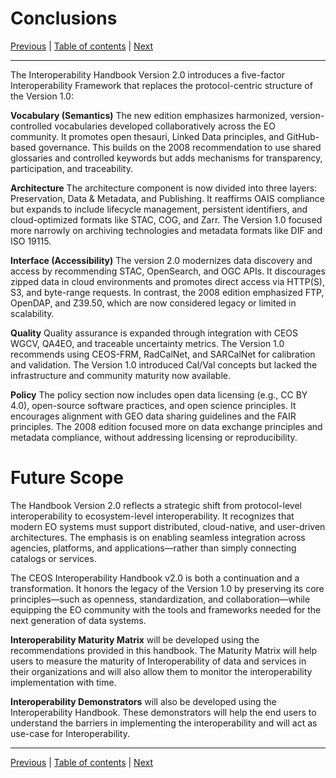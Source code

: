 # Conclusions 

[Previous](Policy.md) | [Table of contents](README.md) | [Next](README.md)
***
The Interoperability Handbook Version 2.0 introduces a five-factor Interoperability Framework that replaces the protocol-centric structure of the Version 1.0:

**Vocabulary (Semantics)**
The new edition emphasizes harmonized, version-controlled vocabularies developed collaboratively across the EO community. It promotes open thesauri, Linked Data principles, and GitHub-based governance. This builds on the 2008 recommendation to use shared glossaries and controlled keywords but adds mechanisms for transparency, participation, and traceability.

**Architecture**
The architecture component is now divided into three layers: Preservation, Data & Metadata, and Publishing. It reaffirms OAIS compliance but expands to include lifecycle management, persistent identifiers, and cloud-optimized formats like STAC, COG, and Zarr. The Version 1.0 focused more narrowly on archiving technologies and metadata formats like DIF and ISO 19115.

**Interface (Accessibility)**
The version 2.0 modernizes data discovery and access by recommending STAC, OpenSearch, and OGC APIs. It discourages zipped data in cloud environments and promotes direct access via HTTP(S), S3, and byte-range requests. In contrast, the 2008 edition emphasized FTP, OpenDAP, and Z39.50, which are now considered legacy or limited in scalability.

**Quality**
Quality assurance is expanded through integration with CEOS WGCV, QA4EO, and traceable uncertainty metrics. The Version 1.0 recommends using CEOS-FRM, RadCalNet, and SARCalNet for calibration and validation. The Version 1.0 introduced Cal/Val concepts but lacked the infrastructure and community maturity now available.

**Policy**
The policy section now includes open data licensing (e.g., CC BY 4.0), open-source software practices, and open science principles. It encourages alignment with GEO data sharing guidelines and the FAIR principles. The 2008 edition focused more on data exchange principles and metadata compliance, without addressing licensing or reproducibility.

# Future Scope
The Handbook Version 2.0 reflects a strategic shift from protocol-level interoperability to ecosystem-level interoperability. It recognizes that modern EO systems must support distributed, cloud-native, and user-driven architectures. The emphasis is on enabling seamless integration across agencies, platforms, and applications—rather than simply connecting catalogs or services.

The CEOS Interoperability Handbook v2.0 is both a continuation and a transformation. It honors the legacy of the Version 1.0 by preserving its core principles—such as openness, standardization, and collaboration—while equipping the EO community with the tools and frameworks needed for the next generation of data systems.

**Interoperability Maturity Matrix** will be developed using the recommendations provided in this handbook. The Maturity Matrix will help users to measure the maturity of Interoperability of data and services in their organizations and will also allow them to monitor the interoperability implementation with time.

**Interoperability Demonstrators** will also be developed using the Interoperability Handbook. These demonstrators will help the end users to understand the barriers in implementing the interoperability and will act as use-case for Interoperability.

***
[Previous](Policy.md) | [Table of contents](README.md) | [Next](README.md)
